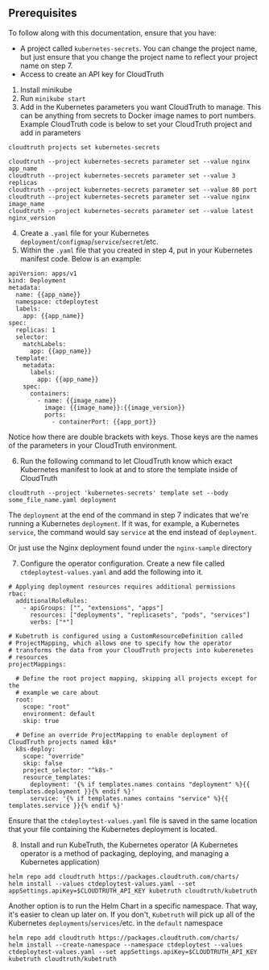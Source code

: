 ## Prerequisites
To follow along with this documentation, ensure that you have:
- A project called `kubernetes-secrets`. You can change the project name, but just ensure that you change the project name to reflect your project name on step 7.
- Access to create an API key for CloudTruth

1. Install minikube
2. Run `minikube start`
3. Add in the Kubernetes parameters you want CloudTruth to manage. This can be anything from secrets to Docker image names to port numbers. Example CloudTruth code is below to set your CloudTruth project and add in parameters

```
cloudtruth projects set kubernetes-secrets

cloudtruth --project kubernetes-secrets parameter set --value nginx app_name
cloudtruth --project kubernetes-secrets parameter set --value 3 replicas
cloudtruth --project kubernetes-secrets parameter set --value 80 port
cloudtruth --project kubernetes-secrets parameter set --value nginx image_name
cloudtruth --project kubernetes-secrets parameter set --value latest nginx_version
```

4. Create a `.yaml` file for your Kubernetes `deployment`/`configmap`/`service`/`secret`/etc.
5. Within the `.yaml` file that you created in step 4, put in your Kubernetes manifest code. Below is an example:

```
apiVersion: apps/v1
kind: Deployment
metadata:
  name: {{app_name}}
  namespace: ctdeploytest
  labels:
    app: {{app_name}}
spec:
  replicas: 1
  selector:
    matchLabels:
      app: {{app_name}}
  template:
    metadata:
      labels:
        app: {{app_name}}
    spec:
      containers:
        - name: {{image_name}}
          image: {{image_name}}:{{image_version}}
          ports:
            - containerPort: {{app_port}}
```

Notice how there are double brackets with keys. Those keys are the names of the parameters in your CloudTruth environment.

6. Run the following command to let CloudTruth know which exact Kubernetes manifest to look at and to store the template inside of CloudTruth
```
cloudtruth --project 'kubernetes-secrets' template set --body some_file_name.yaml deployment
```

The `deployment` at the end of the command in step 7 indicates that we're running a Kubernetes `deployment`. If it was, for example, a Kubernetes `service`, the command would say `service` at the end instead of `deployment`.

Or just use the Nginx deployment found under the `nginx-sample` directory

7. Configure the operator configuration. Create a new file called `ctdeploytest-values.yaml` and add the following into it.
```
# Applying deployment resources requires additional permissions
rbac:
  additionalRoleRules:
    - apiGroups: ["", "extensions", "apps"]
      resources: ["deployments", "replicasets", "pods", "services"]
      verbs: ["*"]

# Kubetruth is configured using a CustomResourceDefinition called
# ProjectMapping, which allows one to specify how the operator
# transforms the data from your CloudTruth projects into kuberenetes
# resources
projectMappings:

  # Define the root project mapping, skipping all projects except for the
  # example we care about
  root:
    scope: "root"
    environment: default
    skip: true

  # Define an override ProjectMapping to enable deployment of CloudTruth projects named k8s*
  k8s-deploy:
    scope: "override"
    skip: false
    project_selector: "^k8s-"
    resource_templates:
      deployment: '{% if templates.names contains "deployment" %}{{ templates.deployment }}{% endif %}'
      service: '{% if templates.names contains "service" %}{{ templates.service }}{% endif %}'
```

Ensure that the `ctdeploytest-values.yaml` file is saved in the same location that your file containing the Kubernetes deployment is located.

8. Install and run KubeTruth, the Kubernetes operator (A Kubernetes operator is a method of packaging, deploying, and managing a Kubernetes application)

```
helm repo add cloudtruth https://packages.cloudtruth.com/charts/
helm install --values ctdeploytest-values.yaml --set appSettings.apiKey=$CLOUDTRUTH_API_KEY kubetruth cloudtruth/kubetruth
```

Another option is to run the Helm Chart in a specific namespace. That way, it's easier to clean up later on. If you don't, `Kubetruth` will pick up all of the Kubernetes `deployments`/`services`/etc. in the `default` namespace

```
helm repo add cloudtruth https://packages.cloudtruth.com/charts/
helm install --create-namespace --namespace ctdeploytest --values ctdeploytest-values.yaml --set appSettings.apiKey=$CLOUDTRUTH_API_KEY kubetruth cloudtruth/kubetruth
```